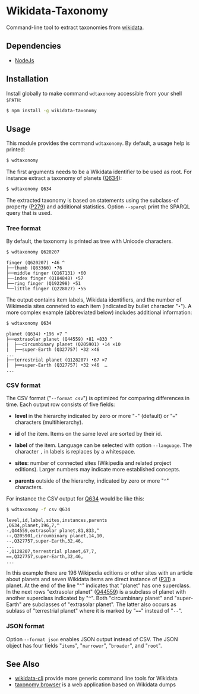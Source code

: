 # Wikidata-Taxonomy

Command-line tool to extract taxonomies from [wikidata](https://wikidata.org).

## Dependencies

* [NodeJs](https://nodejs.org)

## Installation

Install globally to make command `wdtaxonomy` accessible from your shell `$PATH`:

```sh
$ npm install -g wikidata-taxonomy
```

## Usage

This module provides the command `wdtaxonomy`. By default, a usage help is printed: 

```sh
$ wdtaxonomy
```

The first arguments needs to be a Wikidata identifier to be used as root. For
instance extract a taxonomy of planets ([Q634](https://www.wikidata.org/wiki/Q634)):

```sh
$ wdtaxonomy Q634
```

The extracted taxonomy is based on statements using the subclass-of property
([P279](https://www.wikidata.org/wiki/Property:P279)) and additional statistics.
Option `--sparql` print the SPARQL query that is used.

### Tree format

By default, the taxonomy is printed as tree with Unicode characters.

```sh
$ wdtaxonomy Q620207
```
```
finger (Q620207) •46 ^
├──thumb (Q83360) •76 
├──middle finger (Q167131) •60 
├──index finger (Q184848) •57 
├──ring finger (Q192298) •51 
└──little finger (Q228027) •55 
```

The output contains item labels, Wikidata identifiers, and the number of
Wikimedia sites conneted to each item (indicated by bullet character "`•`"). A
more complex example (abbreviated below) includes additional information:

```sh
$ wdtaxonomy Q634
```
```
planet (Q634) •196 ×7 ^
├──extrasolar planet (Q44559) •81 ×833 ^
|  ├──circumbinary planet (Q205901) •14 ×10
|  ├──super-Earth (Q327757) •32 ×46
...
├──terrestrial planet (Q128207) •67 ×7 
|  ╞══super-Earth (Q327757) •32 ×46  …
...
```

### CSV format

The CSV format ("`--format csv`") is optimized for comparing differences in
time.  Each output row consists of five fields:

* **level** in the hierarchy indicated by zero or more "`-`" (default) or "`=`" 
  characters (multihierarchy).

* **id** of the item. Items on the same level are sorted by their id.

* **label** of the item. Language can be selected with option `--language`.
  The character `,` in labels is replaces by a whitespace.

* **sites**: number of connected sites (Wikipedia and related project editions).
  Larger numbers may indicate more established concepts.

* **parents** outside of the hierarchy, indicated by zero or more "`^`" characters.

For instance the CSV output for [Q634](https://www.wikidata.org/wiki/Q634) would be
like this:

```sh
$ wdtaxonomy -f csv Q634
```
```csv
level,id,label,sites,instances,parents
,Q634,planet,196,7,^
-,Q44559,extrasolar planet,81,833,^
--,Q205901,circumbinary planet,14,10,
--,Q327757,super-Earth,32,46,
...
-,Q128207,terrestrial planet,67,7,
==,Q327757,super-Earth,32,46,
...

```

In this example there are 196 Wikipedia editions or other sites with an article
about planets and seven Wikidata items are direct instance of
([P31](https://www.wikidata.org/wiki/P31)) a planet. At the end of the line
"`^`" indicates that "planet" has one superclass. In the next rows "extrasolar
planet" ([Q44559](https://www.wikidata.org/wiki/Q44559)) is a subclass of planet
with another superclass indicated by "`^`". Both "circumbinary planet" and
"super-Earth" are subclasses of "extrasolar planet". The latter also occurs as
sublass of "terrestrial planet" where it is marked by "`==`" instead of "`--`".

### JSON format

Option `--format json` enables JSON output instead of CSV. The JSON object has
four fields "`items`", "`narrower`", "`broader`", and "`root`".

## See Also

* [wikidata-cli](https://npmjs.com/package/wikidata-cli) provide more generic
  command line tools for Wikidata
* [taxonomy browser](http://sergestratan.bitbucket.org/) is a web application
  based on Wikidata dumps
